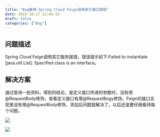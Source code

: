 ```yaml
---
title: "Bug集锦-Spring Cloud Feign调用其它接口报错"
date: 2019-10-27 12:44:13
draft: false
categories: ["Bug"]
---
```



## 问题描述

Spring Cloud Feign调用其它服务报错，错误提示如下:Failed to instantiate [java.util.List]: Specified class is an interface。

## 解决方案

通过查询一些资料，得到的结论，是定义接口传递的参数时，没有用@RequestBody修饰，查看定义接口有用@RequestBogy修饰，Feign的接口实现里没有用@RequestBody修饰，添加后问题就解决了，以后还是要仔细看待每个问题。

![](https://ueyao.github.io/image-hosting/blog/2019/10/WX20191027-115928.png)



![](https://ueyao.github.io/image-hosting/blog/2019/10/WX20191027-120945.png)

